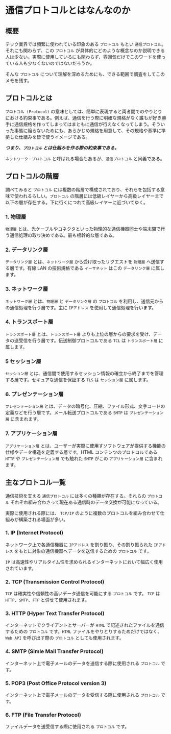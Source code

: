 # 通信プロトコルとはなんなのか

## 概要

テック業界では頻繁に使われている印象のある `プロトコル` もとい `通信プロトコル`。それにも関わらず、この `プロトコル` が具体的にどのような概念なのか説明できる人は少ない。実際に使用しているにも関わらず、雰囲気だけでこのワードを使っている人も少なくないのではないだろうか。

そんな `プロトコル` について理解を深めるためにも、できる範囲で調査をしてこのメモを残す。

## プロトコルとは

`プロトコル (Protocol)` の意味としては、簡単に表現すると両者間でのやりとりにおける約束事である。例えば、通信を行う際に明確な規格がなく誰もが好き勝手に通信規格を作ってしまってはまともに通信が行えなくなってしまう。そういった事態に陥らないためにも、あらかじめ規格を用意して、その規格や基準に準拠した仕組みを皆で使うイメージである。

**_つまり、`プロトコル` とは仕組みを作る際の約束事である。_**

`ネットワーク・プロトコル` と呼ばれる場合もあるが、`通信プロトコル` と同義である。

## プロトコルの階層

調べてみると `プロトコル` には複数の階層で構成されており、それらを包括する意味で使われるらしい。`プロトコル` の階層には低級レイヤーから高級レイヤーまで以下の層が存在する。下に行くにつれて高級レイヤーに近づいてゆく。

### 1. 物理層

`物理層` とは、光ケーブルやコネクタといった物理的な通信機器同士や端末間で行う通信処理の取り決めである。最も根幹的な層である。

### 2. データリンク層

`データリンク層` とは、`ネットワーク層` から受け取ったリクエストを `物理層` へ送信する層です。有線 LAN の技術規格である `イーサネット` はこの `データリンク層` に属します。

### 3. ネットワーク層

`ネットワーク層` とは、`物理層` と `データリンク層` の `プロトコル` を利用し、送信元からの通信処理を行う層です。主に `IPアドレス` を使用して通信処理を行います。

### 4. トランスポート層

`トランスポート層` とは、`トランスポート層` よりも上位の層からの要求を受け、データの送受信を行う層です。伝送制御プロトコルである `TCL` は `トランスポート層` に属します。

### 5 セッション層

`セッション層` とは、通信間で使用するセッション情報の確立から終了までを管理する層です。セキュアな通信を保証する `TLS` は `セッション層` に属します。

### 6. プレゼンテーション層

`プレゼンテーション層` とは、データの暗号化、圧縮、ファイル形式、文字コードの定義などを行う層です。メール転送プロトコルである `SMTP` は `プレゼンテーション層` に含まれます。

### 7. アプリケーション層

`アプリケーション層` とは、ユーザーが実際に使用すソフトウェアが提供する機能の仕様やデータ構造を定義する層です。HTML コンテンツのプロトコルである `HTTP` や `プレゼンテーション層` でも触れた `SMTP` がこの `アプリケーション層` に含まれます。

## 主なプロトコル一覧

通信技術を支える `通信プロトコル` には多くの種類が存在する。それらの `プロトコル` それぞれ組み合わさって現在ある通信時のデータ交換が可能になっている。

実際に使用される際には、 `TCP/IP` のように複数のプロトコルを組み合わせて仕組みが構築される場面が多い。

### 1. IP (Internet Protocol)

ネットワーク上で各通信機器に `IPアドレス` を割り振り、その割り振られた `IPアドレス` をもとに対象の通信機器へデータを送信するための `プロトコル` です。

`IP` は高速性やリアルタイム性を求められるインターネットにおいて幅広く使用されています。

### 2. TCP (Transmission Control Protocol)

`TCP` は確実性や信頼性の高いデータ通信を可能にする `プロトコル` です。
`TCP` は `HTTP`、`SMTP`、`FTP` と併せて使用されます。

### 3. HTTP (Hyper Text Transfer Protocol)

インターネットでクライアントとサーバーが `HTML` で記述されたファイルを通信するための `プロトコル` です。`HTML` ファイルをやりとりするためだけではなく、 `Web API` を呼び出す際の `プロトコル` としても使用されます。

### 4. SMTP (Simle Mail Transfer Protocol)

インターネット上で電子メールのデータを送信する際に使用される `プロトコル` です。

### 5. POP3 (Post Office Protocol version 3)

インターネット上で電子メールのデータを受信する際に使用される `プロトコル` です。

### 6. FTP (File Transfer Protocol)

ファイルデータを送受信する際に使用される `プロトコル` です。
